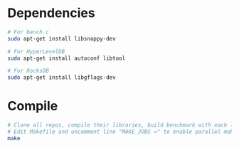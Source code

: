 Dependencies
============

```bash
# For bench.c
sudo apt-get install libsnappy-dev

# For HyperLevelDB
sudo apt-get install autoconf libtool

# For RocksDB
sudo apt-get install libgflags-dev
```

Compile
=======

```bash
# Clone all repos, compile their libraries, build benchmark with each library.
# Edit Makefile and uncomment line "MAKE_JOBS =" to enable parallel make.
make

```

